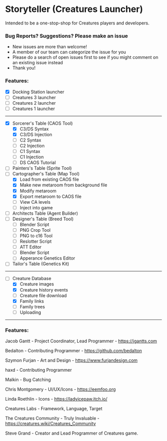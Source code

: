 # Storyteller (Creatures Launcher)

Intended to be a one-stop-shop for Creatures players and developers.

### Bug Reports? Suggestions? Please make an issue
- New issues are more than welcome!
- A member of our team can categorize the issue for you
- Please do a search of open issues first to see if you might comment on an existing issue instead
- Thank you!


### Features:
- [X] Docking Station launcher
- [ ] Creatures 3 launcher
- [ ] Creatures 2 launcher
- [ ] Creatures 1 launcher
---
- [X] Sorcerer's Table (CAOS Tool)
  - [X] C3/DS Syntax
  - [X] C3/DS Injection
  - [ ] C2 Syntax
  - [ ] C2 Injection
  - [ ] C1 Syntax
  - [ ] C1 Injection
  - [ ] DS CAOS Tutorial
- [ ] Painters's Table (Sprite Tool)
- [ ] Cartographer's Table (Map Tool)
  - [X] Load from existing CAOS file
  - [X] Make new metaroom from background file
  - [X] Modify metaroom
  - [X] Export metaroom to CAOS file
  - [ ] View CA levels
  - [ ] Inject into game
- [ ] Architects Table (Agent Builder)
- [ ] Designer's Table (Breed Tool) 
  - [ ] Blender Script
  - [ ] PNG Crop Tool
  - [ ] PNG to c16 Tool
  - [ ] Reslotter Script
  - [ ] ATT Editor
  - [ ] Blender Script
  - [ ] Apperance Genetics Editor
- [ ] Tailor's Table (Genetics Kit)
---
- [ ] Creature Database
  - [X] Creature images
  - [X] Creature history events
  - [ ] Creature file download
  - [X] Family links
  - [ ] Family trees
  - [ ] Uploading
---
### Features:
Jacob Gantt -
Project Coordinator, Lead Programmer -
https://jgantts.com

Bedalton -
Contributing Programmer -
https://github.com/bedalton

Szymon Furjan -
Art and Design -
https://www.furjandesign.com

haxd -
Contributing Programmer

Malkin -
Bug Catching

Chris Montgomery -
UI/UX/Icons -
https://eemfoo.org

Linda Roethlin -
Icons -
https://ladyicepaw.itch.io/

Creatures Labs -
Framework, Language, Target

The Creatures Community -
Truly Invaluable -
https://creatures.wiki/Creatures_Community

Steve Grand -
Creator and Lead Programmer of Creatures game.

